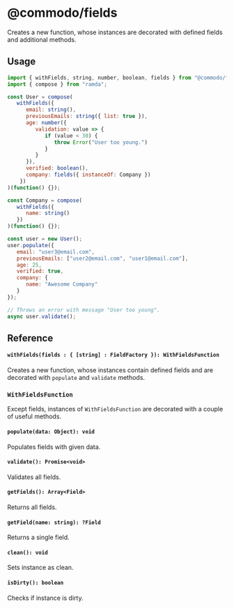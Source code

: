 # @commodo/fields
Creates a new function, whose instances are decorated with defined fields and additional methods.

## Usage
```js
import { withFields, string, number, boolean, fields } from "@commodo/fields";
import { compose } from "ramda";

const User = compose(
   withFields({
      email: string(),
      previousEmails: string({ list: true }),
      age: number({
         validation: value => {
            if (value < 30) {
               throw Error("User too young.")
            }
         }
      }),
      verified: boolean(),
      company: fields({ instanceOf: Company })
    })
)(function() {});

const Company = compose(
   withFields({
      name: string()
   })
)(function() {});

const user = new User();
user.populate({
   email: "user3@email.com",
   previousEmails: ["user2@email.com", "user1@email.com"],
   age: 25,
   verified: true,
   company: {
      name: "Awesome Company"   
   }
});

// Throws an error with message "User too young".
async user.validate();
```

## Reference

#### `withFields(fields : { [string] : FieldFactory }): WithFieldsFunction`
Creates a new function, whose instances contain defined fields and are decorated with `populate` and `validate` methods.

### `WithFieldsFunction`

Except fields, instances of `WithFieldsFunction` are decorated with a couple of useful methods.

#### `populate(data: Object): void`
Populates fields with given data.

#### `validate(): Promise<void>`
Validates all fields.

#### `getFields(): Array<Field>`
Returns all fields.

#### `getField(name: string): ?Field`
Returns a single field.

#### `clean(): void`
Sets instance as clean.

#### `isDirty(): boolean`
Checks if instance is dirty.
